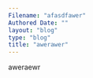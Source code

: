 ```yaml
---
Filename: "afasdfawer"
Authored Date: ""
layout: "blog"
type: "blog"
title: "awerawer"
---
```


aweraewr